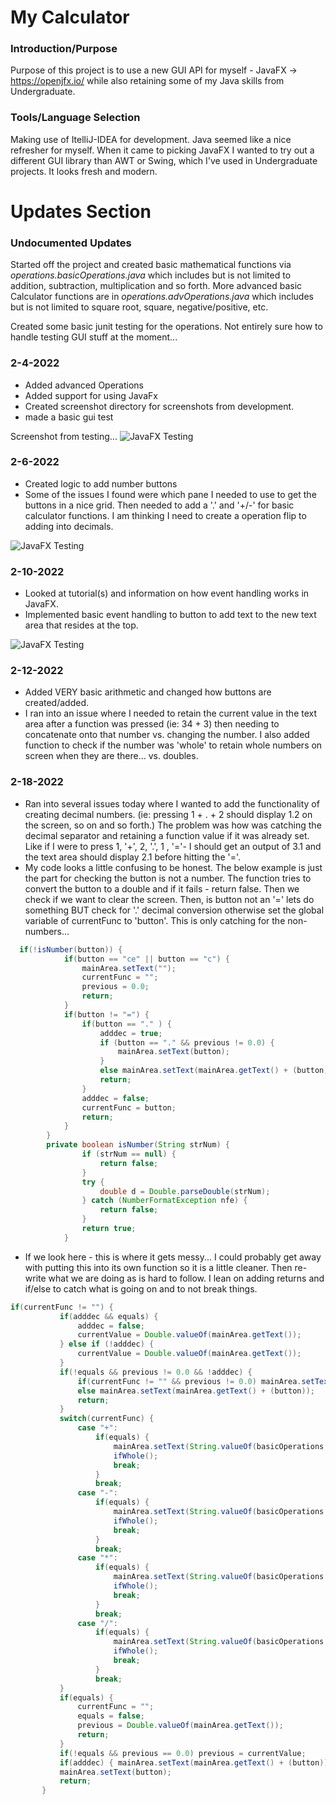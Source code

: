 # My Calculator

### Introduction/Purpose
  Purpose of this project is to use a new GUI API for myself - JavaFX -> https://openjfx.io/ while also retaining some of my Java skills from Undergraduate.

### Tools/Language Selection
  Making use of ItelliJ-IDEA for development. Java seemed like a nice refresher for myself. When it came to picking JavaFX I wanted to try out a different GUI library than AWT or Swing, which I've used in Undergraduate projects. It looks fresh and modern.

# Updates Section

### Undocumented Updates
Started off the project and created basic mathematical functions via *operations.basicOperations.java* which includes but is not limited to addition, subtraction, multiplication and so forth. More advanced basic Calculator functions are in *operations.advOperations.java* which includes but is not limited to square root, square, negative/positive, etc.

Created some basic junit testing for the operations. Not entirely sure how to handle testing GUI stuff at the moment...

### 2-4-2022
- Added advanced Operations
- Added support for using JavaFx
- Created screenshot directory for screenshots from development.
- made a basic gui test

Screenshot from testing...
![JavaFX Testing](screenshots/gui-test_2-4-2022.png)

### 2-6-2022
- Created logic to add number buttons
- Some of the issues I found were which pane I needed to use to get the buttons in a nice grid. Then needed to add a '.' and '+/-' for basic calculator functions. I am thinking I need to create a operation flip to adding into decimals.

![JavaFX Testing](screenshots/gui-test_2-6-2022.png)

### 2-10-2022
- Looked at tutorial(s) and information on how event handling works in JavaFX.
- Implemented basic event handling to button to add text to the new text area that resides at the top.

![JavaFX Testing](screenshots/gui-test_2-10-2022.png)

### 2-12-2022
- Added VERY basic arithmetic and changed how buttons are created/added.
- I ran into an issue where I needed to retain the current value in the text area after a function was pressed (ie: 34 + 3) then needing to concatenate onto that number vs. changing the number. I also added function to check if the number was 'whole' to retain whole numbers on screen when they are there... vs. doubles.

### 2-18-2022

- Ran into several issues today where I wanted to add the functionality of creating decimal numbers. (ie: pressing 1 + . + 2 should display 1.2 on the screen, so on and so forth.) The problem was how was catching the decimal separator and retaining a function value if it was already set. Like if I were to press 1, '+',  2, '.', 1 , '='- I should get an output of 3.1 and the text area should display 2.1 before hitting the '='.
- My code looks a little confusing to be honest. The below example is just the part for checking the button is not a number. The function tries to convert the button to a double and if it fails - return false. Then we check if we want to clear the screen. Then, is button not an '=' lets do something BUT check for '.' decimal conversion otherwise set the global variable of currentFunc to 'button'. This is only catching for the non-numbers...
```Java
  if(!isNumber(button)) {
            if(button == "ce" || button == "c") {
                mainArea.setText("");
                currentFunc = "";
                previous = 0.0;
                return;
            }
            if(button != "=") {
                if(button == "." ) {
                    adddec = true;
                    if (button == "." && previous != 0.0) {
                        mainArea.setText(button);
                    }
                    else mainArea.setText(mainArea.getText() + (button));
                    return;
                }
                adddec = false;
                currentFunc = button;
                return;
            }
        }
        private boolean isNumber(String strNum) {
                if (strNum == null) {
                    return false;
                }
                try {
                    double d = Double.parseDouble(strNum);
                } catch (NumberFormatException nfe) {
                    return false;
                }
                return true;
            }
```
- If we look here - this is where it gets messy... I could probably get away with putting this into its own function so it is a little cleaner. Then re-write what we are doing as is hard to follow. I lean on adding returns and if/else to catch what is going on and to not break things.
```java
if(currentFunc != "") {
           if(adddec && equals) {
               adddec = false;
               currentValue = Double.valueOf(mainArea.getText());
           } else if (!adddec) {
               currentValue = Double.valueOf(mainArea.getText());
           }
           if(!equals && previous != 0.0 && !adddec) {
               if(currentFunc != "" && previous != 0.0) mainArea.setText(button);
               else mainArea.setText(mainArea.getText() + (button));
               return;
           }
           switch(currentFunc) {
               case "+":
                   if(equals) {
                       mainArea.setText(String.valueOf(basicOperations.add(previous, currentValue)));
                       ifWhole();
                       break;
                   }
                   break;
               case "-":
                   if(equals) {
                       mainArea.setText(String.valueOf(basicOperations.subtract(previous, currentValue)));
                       ifWhole();
                       break;
                   }
                   break;
               case "*":
                   if(equals) {
                       mainArea.setText(String.valueOf(basicOperations.multiply(previous, currentValue)));
                       ifWhole();
                       break;
                   }
                   break;
               case "/":
                   if(equals) {
                       mainArea.setText(String.valueOf(basicOperations.divide(previous, currentValue)));
                       ifWhole();
                       break;
                   }
                   break;
           }
           if(equals) {
               currentFunc = "";
               equals = false;
               previous = Double.valueOf(mainArea.getText());
               return;
           }
           if(!equals && previous == 0.0) previous = currentValue;
           if(adddec) { mainArea.setText(mainArea.getText() + (button)); return; }
           mainArea.setText(button);
           return;
       }
```
